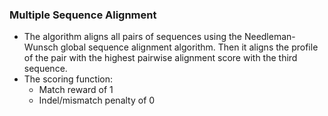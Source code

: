 ### Multiple Sequence Alignment
- The algorithm aligns all pairs of sequences using the Needleman-Wunsch global sequence alignment algorithm. Then it aligns the profile of the pair with the highest pairwise alignment score with the third sequence. 
- The scoring function:
    - Match reward of 1 
    - Indel/mismatch penalty of 0
